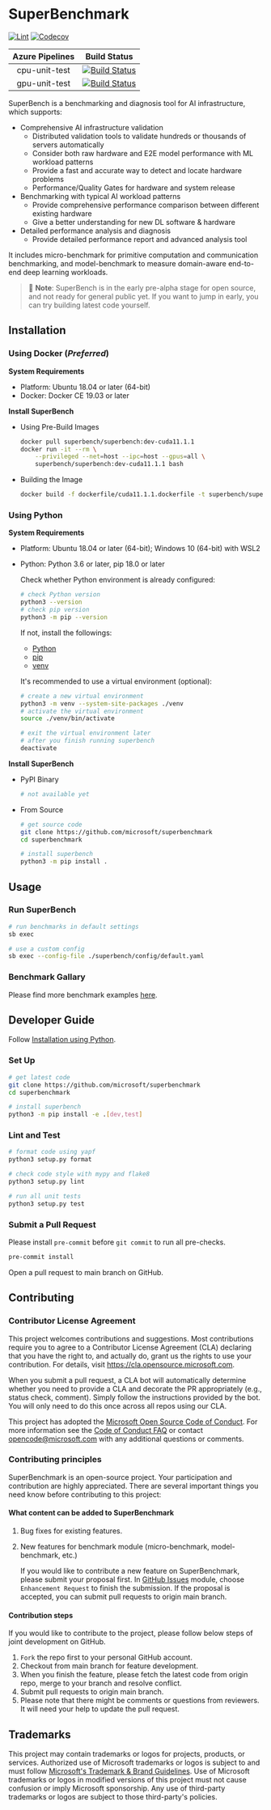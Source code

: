 # SuperBenchmark

[![Lint](https://github.com/microsoft/superbenchmark/workflows/Lint/badge.svg)](https://github.com/microsoft/superbenchmark/actions?query=workflow%3ALint)
[![Codecov](https://codecov.io/gh/microsoft/superbenchmark/branch/main/graph/badge.svg?token=DDiDLW7pSd)](https://codecov.io/gh/microsoft/superbenchmark)

| Azure Pipelines | Build Status |
| :---: | :---: |
| cpu-unit-test | [![Build Status](https://dev.azure.com/msrasrg/SuperBenchmark/_apis/build/status/microsoft.superbenchmark?branchName=main)](https://dev.azure.com/msrasrg/SuperBenchmark/_build/latest?definitionId=77&branchName=main) |
| gpu-unit-test | [![Build Status](https://dev.azure.com/msrasrg/SuperBenchmark/_apis/build/status/cuda-unit-test?branchName=main)](https://dev.azure.com/msrasrg/SuperBenchmark/_build/latest?definitionId=80&branchName=main) |


SuperBench is a benchmarking and diagnosis tool for AI infrastructure,
which supports:
* Comprehensive AI infrastructure validation
    * Distributed validation tools to validate hundreds or thousands of servers automatically
    * Consider both raw hardware and E2E model performance with ML workload patterns
    * Provide a fast and accurate way to detect and locate hardware problems
    * Performance/Quality Gates for hardware and system release
* Benchmarking with typical AI workload patterns
    * Provide comprehensive performance comparison between different existing hardware
    * Give a better understanding for new DL software & hardware
* Detailed performance analysis and diagnosis
    * Provide detailed performance report and advanced analysis tool   

It includes micro-benchmark for primitive computation and communication benchmarking,
and model-benchmark to measure domain-aware end-to-end deep learning workloads.

> 🔴 __Note__:
SuperBench is in the early pre-alpha stage for open source, and not ready for general public yet.
If you want to jump in early, you can try building latest code yourself.


## Installation

### Using Docker (_Preferred_)

__System Requirements__

* Platform: Ubuntu 18.04 or later (64-bit)
* Docker: Docker CE 19.03 or later

__Install SuperBench__

* Using Pre-Build Images

    ```sh
    docker pull superbench/superbench:dev-cuda11.1.1
    docker run -it --rm \
        --privileged --net=host --ipc=host --gpus=all \
        superbench/superbench:dev-cuda11.1.1 bash
    ```

* Building the Image

    ```sh
    docker build -f dockerfile/cuda11.1.1.dockerfile -t superbench/superbench:dev .
    ```

### Using Python

__System Requirements__

* Platform: Ubuntu 18.04 or later (64-bit); Windows 10 (64-bit) with WSL2
* Python: Python 3.6 or later, pip 18.0 or later

    Check whether Python environment is already configured:
    ```sh
    # check Python version
    python3 --version
    # check pip version
    python3 -m pip --version
    ```
    If not, install the followings:
    * [Python](https://www.python.org/)
    * [pip](https://pip.pypa.io/en/stable/installing/)
    * [venv](https://docs.python.org/3/library/venv.html)

    It's recommended to use a virtual environment (optional):
    ```sh
    # create a new virtual environment
    python3 -m venv --system-site-packages ./venv
    # activate the virtual environment
    source ./venv/bin/activate

    # exit the virtual environment later
    # after you finish running superbench
    deactivate
    ```

__Install SuperBench__

* PyPI Binary

    ```sh
    # not available yet
    ```

* From Source

    ```sh
    # get source code
    git clone https://github.com/microsoft/superbenchmark
    cd superbenchmark

    # install superbench
    python3 -m pip install .
    ```


## Usage

### Run SuperBench

```sh
# run benchmarks in default settings
sb exec

# use a custom config
sb exec --config-file ./superbench/config/default.yaml
```

### Benchmark Gallary

Please find more benchmark examples [here](examples/benchmarks/).


## Developer Guide

Follow [Installation using Python](#using-python).

### Set Up

```sh
# get latest code
git clone https://github.com/microsoft/superbenchmark
cd superbenchmark

# install superbench
python3 -m pip install -e .[dev,test]
```

### Lint and Test

```sh
# format code using yapf
python3 setup.py format

# check code style with mypy and flake8
python3 setup.py lint

# run all unit tests
python3 setup.py test
```

### Submit a Pull Request

Please install `pre-commit` before `git commit` to run all pre-checks.

```sh
pre-commit install
```

Open a pull request to main branch on GitHub.


## Contributing

### Contributor License Agreement

This project welcomes contributions and suggestions.  Most contributions require you to agree to a
Contributor License Agreement (CLA) declaring that you have the right to, and actually do, grant us
the rights to use your contribution. For details, visit https://cla.opensource.microsoft.com.

When you submit a pull request, a CLA bot will automatically determine whether you need to provide
a CLA and decorate the PR appropriately (e.g., status check, comment). Simply follow the instructions
provided by the bot. You will only need to do this once across all repos using our CLA.

This project has adopted the [Microsoft Open Source Code of Conduct](https://opensource.microsoft.com/codeofconduct/).
For more information see the [Code of Conduct FAQ](https://opensource.microsoft.com/codeofconduct/faq/) or
contact [opencode@microsoft.com](mailto:opencode@microsoft.com) with any additional questions or comments.

### Contributing principles

SuperBenchmark is an open-source project. Your participation and contribution are highly appreciated. There are several important things you need know before contributing to this project:

#### What content can be added to SuperBenchmark

1. Bug fixes for existing features.
2. New features for benchmark module (micro-benchmark, model-benchmark, etc.)

   If you would like to contribute a new feature on SuperBenchmark, please submit your proposal first. In [GitHub Issues](https://github.com/microsoft/superbenchmark/issues) module, choose `Enhancement Request` to finish the submission. If the proposal is accepted, you can submit pull requests to origin main branch.

#### Contribution steps

If you would like to contribute to the project, please follow below steps of joint development on GitHub.

1. `Fork` the repo first to your personal GitHub account.
2. Checkout from main branch for feature development.
3. When you finish the feature, please fetch the latest code from origin repo, merge to your branch and resolve conflict.
4. Submit pull requests to origin main branch.
5. Please note that there might be comments or questions from reviewers. It will need your help to update the pull request.

## Trademarks

This project may contain trademarks or logos for projects, products, or services. Authorized use of Microsoft
trademarks or logos is subject to and must follow
[Microsoft's Trademark & Brand Guidelines](https://www.microsoft.com/en-us/legal/intellectualproperty/trademarks/usage/general).
Use of Microsoft trademarks or logos in modified versions of this project must not cause confusion or imply Microsoft sponsorship.
Any use of third-party trademarks or logos are subject to those third-party's policies.
